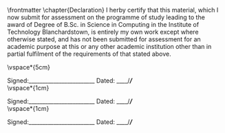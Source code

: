 \frontmatter 
\chapter{Declaration}
 I herby certify that this material, which I now submit for assessment on the programme of study leading to the award of
 Degree of B.Sc. in Science in Computing
 in the Institute of Technology Blanchardstown, is entirely my own work except where otherwise stated, and has not been submitted for assessment for an academic purpose at this or any other academic institution other than in partial fulfilment of the requirements of that stated above.

<!-- use LaTeX to add some vertical space -->

\vspace*{5cm}


Signed:________________________		Dated: ____/_____/_____  
\vspace*{1cm}
    
Signed:________________________		Dated: ____/_____/_____   
\vspace*{1cm}
   
Signed:________________________		Dated: ____/_____/_____
